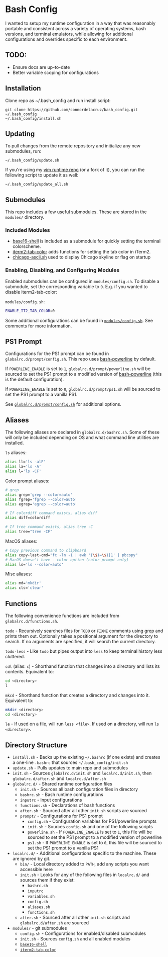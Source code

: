 # Bash Config

I wanted to setup my runtime configuration in a way that was reasonably portable
and consistent across a variety of operating systems, bash versions, and
terminal emulators, while allowing for additional configurations and overrides
specific to each environment.


## TODO:

- Ensure docs are up-to-date
- Better variable scoping for configurations


## Installation

Clone repo as ~/.bash_config and run install script:

```
git clone https://github.com/connordelacruz/bash_config.git ~/.bash_config
~/.bash_config/install.sh
```


## Updating

To pull changes from the remote repository and initialize any new submodules,
run:

```
~/.bash_config/update.sh
```

If you're using my [vim runtime
repo](https://github.com/connordelacruz/vim_runtime) (or a fork of it), you can
run the following script to update it as well:

```
~/.bash_config/update_all.sh
```


## Submodules

This repo includes a few useful submodules. These are stored in the `modules/`
directory.

### Included Modules

- [base16-shell](https://github.com/chriskempson/base16-shell) is included as a
submodule for quickly setting the terminal colorscheme.
- [iterm2-tab-color](https://github.com/connordelacruz/iterm2-tab-color)
  adds functions for setting the tab color in iTerm2.
- [chicago-ascii.sh](https://github.com/connordelacruz/chicago-ascii.sh) used to
  display Chicago skyline or flag on startup


### Enabling, Disabling, and Configuring Modules

Enabled submodules can be configured in `modules/config.sh`. To
disable a submodule, set the corresponding variable to `0`. E.g. if you wanted
to disable iterm2-tab-color:

`modules/config.sh`:

```bash
ENABLE_IT2_TAB_COLOR=0
```

Some additional configurations can be found in
[`modules/config.sh`](modules/config.sh). See comments for more information.


## PS1 Prompt

Configurations for the PS1 prompt can be found in `globalrc.d/prompt/config.sh`.
This repo uses [bash-powerline](https://github.com/riobard/bash-powerline) by
default.

If `POWERLINE_ENABLE` is set to `1`, `globalrc.d/prompt/powerline.sh` will be
sourced to set the PS1 prompt to a modified version of
[bash-powerline](https://github.com/riobard/bash-powerline) (this is the default
configuration).

If `POWERLINE_ENABLE` is set to `0`, `globalrc.d/prompt/ps1.sh` will be sourced
to set the PS1 prompt to a vanilla PS1.

See [`globalrc.d/prompt/config.sh`](globalrc.d/prompt/config.sh) for additional
options.


## Aliases

The following aliases are declared in `globalrc.d/bashrc.sh`. Some of these will
only be included depending on OS and what command line utilities are installed.


`ls` aliases:

```bash
alias ll='ls -alF'
alias la='ls -A'
alias l='ls -CF'
```


Color prompt aliases:

```bash
# grep
alias grep='grep --color=auto'
alias fgrep='fgrep --color=auto'
alias egrep='egrep --color=auto'

# If colordiff command exists, alias diff
alias diff=colordiff

# If tree command exists, alias tree -C
alias tree="tree -CF"
```


MacOS aliases:

```bash
# Copy previous command to clipboard
alias copy-last-cmd="fc -ln -1 | awk '{\$1=\$1}1' | pbcopy"
# MacOS doesn't have --color option (color prompt only)
alias ls='ls --color=auto'
```


Misc aliases:

```bash
alias md='mkdir'
alias cls='clear'
```


## Functions

The following convenience functions are included from `globalrc.d/functions.sh`.

`todo` - Recursively searches files for `TODO` or `FIXME` comments using grep
and prints them out. Optionally takes a positional argument for the directory to
search. If no arguments are specified, it will search the current directory.


`todo-less` - Like `todo` but pipes output into `less` to keep terminal history
less cluttered.


`cdl` (alias: `c`) - Shorthand function that changes into a directory and lists
its contents. Equivalent to:

```bash
cd <directory>
l
```


`mkcd` - Shorthand function that creates a directory and changes into it.
Equivalent to:

```bash
mkdir <directory>
cd <directory>
```


`le` - If used on a file, will run `less <file>`. If used on a directory, will
run `ls <directory>`.


## Directory Structure

- `install.sh` - Backs up the existing `~/.bashrc` (if one exists) and creates a
  one-line `.bashrc` that sources `~/.bash_config/init.sh`
- `update.sh` - Pulls updates to main repo and submodules
- `init.sh` - Sources `globalrc.d/init.sh` and `localrc.d/init.sh`, then `globalrc.d/after.sh` and `localrc.d/after.sh`
- `globalrc.d/` - Shared runtime configuration files  
    - `init.sh` - Sources all bash configuration files in directory
    - `bashrc.sh` - Bash runtime configurations
    - `inputrc` - Input configurations
    - `functions.sh` - Declarations of bash functions
    - `after.sh` - Sourced after all other `init.sh` scripts are sourced
    - `prompt/` - Configurations for PS1 prompt
        - `config.sh` - Configuration variables for PS1/powerline prompts
        - `init.sh` - Sources `config.sh` and one of the following scripts
        - `powerline.sh` - If `POWERLINE_ENABLE` is set to `1`, this file will
          be sourced to set the PS1 prompt to a modified version of powerline
        - `ps1.sh` - If `POWERLINE_ENABLE` is set to `0`, this file will
          be sourced to set the PS1 prompt to a vanilla PS1
- `localrc.d/` - Additional configurations specific to the machine. These are
  ignored by git.  
    - `bin/` - Local directory added to `PATH`, add any scripts you want
      accessible here
    - `init.sh` - Looks for any of the following files in `localrc.d/` and
      sources them if they exist:
        - `bashrc.sh`
        - `inputrc`
        - `variables.sh`
        - `config.sh`
        - `aliases.sh`  
        - `functions.sh`
    - `after.sh` - Sourced after all other `init.sh` scripts and `globalrc.d/after.sh` are sourced
- `modules/` - git submodules  
    - `config.sh` - Configurations for enabled/disabled submodules
    - `init.sh` - Sources `config.sh` and all enabled modules
    - [`base16-shell`](https://github.com/chriskempson/base16-shell)
    - [`iterm2-tab-color`](https://github.com/connordelacruz/iterm2-tab-color)

